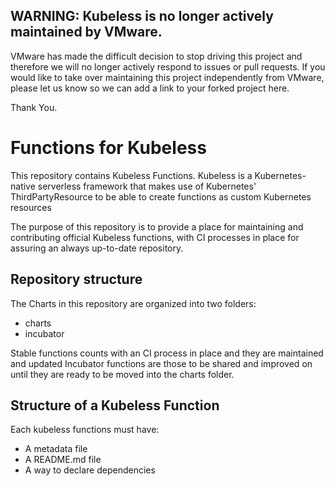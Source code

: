 ## WARNING: Kubeless is no longer actively maintained by VMware.

VMware has made the difficult decision to stop driving this project and therefore we will no longer actively respond to issues or pull requests. If you would like to take over maintaining this project independently from VMware, please let us know so we can add a link to your forked project here.

Thank You.

# Functions for Kubeless

This repository contains Kubeless Functions. Kubeless is a Kubernetes-native serverless framework that makes use of Kubernetes' ThirdPartyResource to be able to create functions as custom Kubernetes resources

The purpose of this repository is to provide a place for maintaining and contributing official Kubeless functions, with CI processes in place for assuring an always up-to-date repository.

## Repository structure
The Charts in this repository are organized into two folders:
* charts
* incubator

Stable functions counts with an CI process in place and they are maintained and updated 
Incubator functions are those to be shared and improved on until they are ready to be moved into the charts folder.

## Structure of a Kubeless Function 
Each kubeless functions must have:
 - A metadata file 
 - A README.md file
 - A way to declare dependencies 

